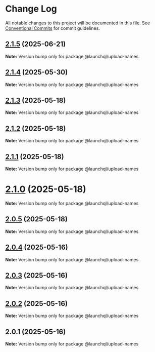 # Change Log

All notable changes to this project will be documented in this file.
See [Conventional Commits](https://conventionalcommits.org) for commit guidelines.

## [2.1.5](https://github.com/launchql/launchql/compare/@launchql/upload-names@2.1.4...@launchql/upload-names@2.1.5) (2025-06-21)

**Note:** Version bump only for package @launchql/upload-names





## [2.1.4](https://github.com/launchql/launchql/compare/@launchql/upload-names@2.1.3...@launchql/upload-names@2.1.4) (2025-05-30)

**Note:** Version bump only for package @launchql/upload-names





## [2.1.3](https://github.com/launchql/launchql/compare/@launchql/upload-names@2.1.2...@launchql/upload-names@2.1.3) (2025-05-18)

**Note:** Version bump only for package @launchql/upload-names





## [2.1.2](https://github.com/launchql/launchql/compare/@launchql/upload-names@2.1.1...@launchql/upload-names@2.1.2) (2025-05-18)

**Note:** Version bump only for package @launchql/upload-names





## [2.1.1](https://github.com/launchql/launchql/compare/@launchql/upload-names@2.1.0...@launchql/upload-names@2.1.1) (2025-05-18)

**Note:** Version bump only for package @launchql/upload-names





# [2.1.0](https://github.com/launchql/launchql/compare/@launchql/upload-names@2.0.5...@launchql/upload-names@2.1.0) (2025-05-18)

**Note:** Version bump only for package @launchql/upload-names





## [2.0.5](https://github.com/launchql/launchql/compare/@launchql/upload-names@2.0.4...@launchql/upload-names@2.0.5) (2025-05-18)

**Note:** Version bump only for package @launchql/upload-names





## [2.0.4](https://github.com/launchql/launchql/compare/@launchql/upload-names@2.0.3...@launchql/upload-names@2.0.4) (2025-05-16)

**Note:** Version bump only for package @launchql/upload-names





## [2.0.3](https://github.com/launchql/launchql/compare/@launchql/upload-names@2.0.2...@launchql/upload-names@2.0.3) (2025-05-16)

**Note:** Version bump only for package @launchql/upload-names





## [2.0.2](https://github.com/launchql/launchql/compare/@launchql/upload-names@2.0.1...@launchql/upload-names@2.0.2) (2025-05-16)

**Note:** Version bump only for package @launchql/upload-names





## 2.0.1 (2025-05-16)

**Note:** Version bump only for package @launchql/upload-names
